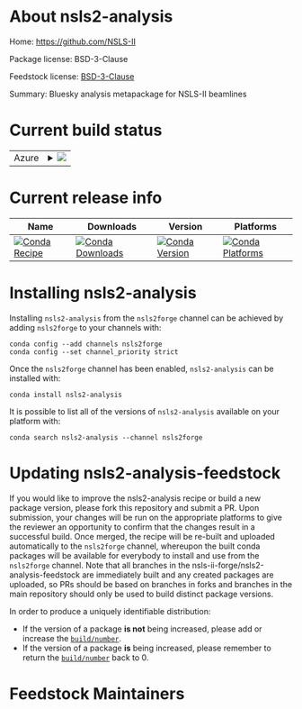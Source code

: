 About nsls2-analysis
====================

Home: https://github.com/NSLS-II

Package license: BSD-3-Clause

Feedstock license: [BSD-3-Clause](https://github.com/nsls-ii-forge/nsls2-analysis-feedstock/blob/master/LICENSE.txt)

Summary: Bluesky analysis metapackage for NSLS-II beamlines

Current build status
====================


<table>
    
  <tr>
    <td>Azure</td>
    <td>
      <details>
        <summary>
          <a href="https://dev.azure.com/nsls2forge/nsls2forge/_build/latest?definitionId=170&branchName=master">
            <img src="https://dev.azure.com/nsls2forge/nsls2forge/_apis/build/status/nsls2-analysis-feedstock?branchName=master">
          </a>
        </summary>
        <table>
          <thead><tr><th>Variant</th><th>Status</th></tr></thead>
          <tbody><tr>
              <td>linux_64</td>
              <td>
                <a href="https://dev.azure.com/nsls2forge/nsls2forge/_build/latest?definitionId=170&branchName=master">
                  <img src="https://dev.azure.com/nsls2forge/nsls2forge/_apis/build/status/nsls2-analysis-feedstock?branchName=master&jobName=linux&configuration=linux_64_" alt="variant">
                </a>
              </td>
            </tr>
          </tbody>
        </table>
      </details>
    </td>
  </tr>
</table>

Current release info
====================

| Name | Downloads | Version | Platforms |
| --- | --- | --- | --- |
| [![Conda Recipe](https://img.shields.io/badge/recipe-nsls2--analysis-green.svg)](https://anaconda.org/nsls2forge/nsls2-analysis) | [![Conda Downloads](https://img.shields.io/conda/dn/nsls2forge/nsls2-analysis.svg)](https://anaconda.org/nsls2forge/nsls2-analysis) | [![Conda Version](https://img.shields.io/conda/vn/nsls2forge/nsls2-analysis.svg)](https://anaconda.org/nsls2forge/nsls2-analysis) | [![Conda Platforms](https://img.shields.io/conda/pn/nsls2forge/nsls2-analysis.svg)](https://anaconda.org/nsls2forge/nsls2-analysis) |

Installing nsls2-analysis
=========================

Installing `nsls2-analysis` from the `nsls2forge` channel can be achieved by adding `nsls2forge` to your channels with:

```
conda config --add channels nsls2forge
conda config --set channel_priority strict
```

Once the `nsls2forge` channel has been enabled, `nsls2-analysis` can be installed with:

```
conda install nsls2-analysis
```

It is possible to list all of the versions of `nsls2-analysis` available on your platform with:

```
conda search nsls2-analysis --channel nsls2forge
```




Updating nsls2-analysis-feedstock
=================================

If you would like to improve the nsls2-analysis recipe or build a new
package version, please fork this repository and submit a PR. Upon submission,
your changes will be run on the appropriate platforms to give the reviewer an
opportunity to confirm that the changes result in a successful build. Once
merged, the recipe will be re-built and uploaded automatically to the
`nsls2forge` channel, whereupon the built conda packages will be available for
everybody to install and use from the `nsls2forge` channel.
Note that all branches in the nsls-ii-forge/nsls2-analysis-feedstock are
immediately built and any created packages are uploaded, so PRs should be based
on branches in forks and branches in the main repository should only be used to
build distinct package versions.

In order to produce a uniquely identifiable distribution:
 * If the version of a package **is not** being increased, please add or increase
   the [``build/number``](https://docs.conda.io/projects/conda-build/en/latest/resources/define-metadata.html#build-number-and-string).
 * If the version of a package **is** being increased, please remember to return
   the [``build/number``](https://docs.conda.io/projects/conda-build/en/latest/resources/define-metadata.html#build-number-and-string)
   back to 0.

Feedstock Maintainers
=====================


